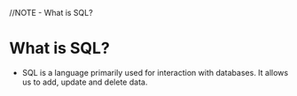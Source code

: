 //NOTE - What is SQL?

# What is SQL?
- SQL is a language primarily used for interaction with databases. It allows us to add, update and delete data.